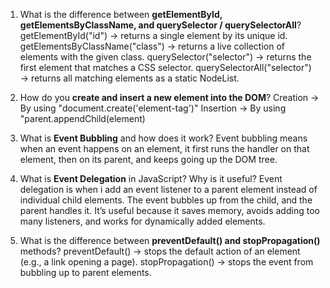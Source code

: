 1. What is the difference between **getElementById, getElementsByClassName, and querySelector / querySelectorAll**?
getElementById("id") → returns a single element by its unique id.
getElementsByClassName("class") → returns a live collection of elements with the given class.
querySelector("selector") → returns the first element that matches a CSS selector.
querySelectorAll("selector") → returns all matching elements as a static NodeList.

2. How do you **create and insert a new element into the DOM**?
Creation -> By using "document.create('element-tag')"
Insertion -> By using "parent.appendChild(element)

3. What is **Event Bubbling** and how does it work?
Event bubbling means when an event happens on an element, it first runs the handler on that element, then on its parent, and keeps going up the DOM tree.

4. What is **Event Delegation** in JavaScript? Why is it useful?
Event delegation is when i add an event listener to a parent element instead of individual child elements. The event bubbles up from the child, and the parent handles it. It’s useful because it saves memory, avoids adding too many listeners, and works for dynamically added elements.

5. What is the difference between **preventDefault() and stopPropagation()** methods?
preventDefault() → stops the default action of an element (e.g., a link opening a page).
stopPropagation() → stops the event from bubbling up to parent elements.